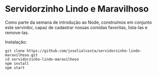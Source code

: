# Servidorzinho Lindo e Maravilhoso

Como parte da semana de introdução ao Node, construímos em conjunto este servirdor, capaz de cadastrar nossas comidas favoritas, lista-las e remove-las.


Instalação:

```
git clone https://github.com/joselialcosta/servidorzinho-lindo-maravilhoso.git
cd servidorzinho-lindo-maravilhoso
npm install
npm start

```
